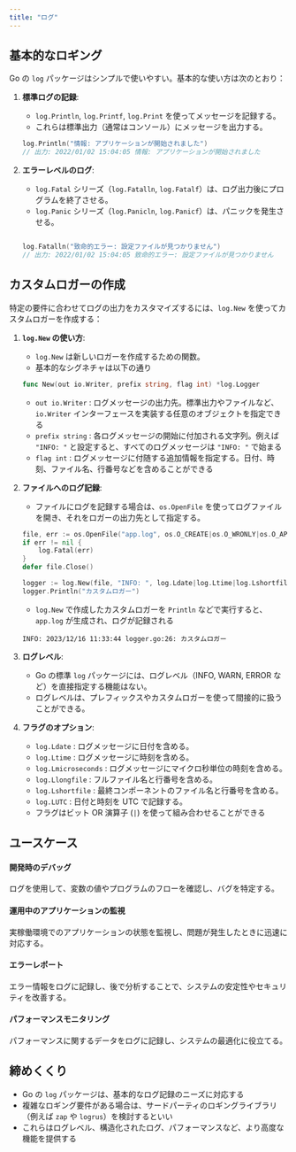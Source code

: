 ```yaml
---
title: "ログ"
---
```


## 基本的なロギング

Go の `log` パッケージはシンプルで使いやすい。基本的な使い方は次のとおり：

1. **標準ログの記録**:

   - `log.Println`, `log.Printf`, `log.Print` を使ってメッセージを記録する。
   - これらは標準出力（通常はコンソール）にメッセージを出力する。

   ```go
   log.Println("情報: アプリケーションが開始されました")
   // 出力: 2022/01/02 15:04:05 情報: アプリケーションが開始されました
   ```

2. **エラーレベルのログ**:

   - `log.Fatal` シリーズ（`log.Fatalln`, `log.Fatalf`）は、ログ出力後にプログラムを終了させる。
   - `log.Panic` シリーズ（`log.Panicln`, `log.Panicf`）は、パニックを発生させる。

   ```go

   log.Fatalln("致命的エラー: 設定ファイルが見つかりません")
   // 出力: 2022/01/02 15:04:05 致命的エラー: 設定ファイルが見つかりません
   ```

## カスタムロガーの作成

特定の要件に合わせてログの出力をカスタマイズするには、`log.New` を使ってカスタムロガーを作成する：

1. **`log.New` の使い方**:

   - `log.New` は新しいロガーを作成するための関数。
   - 基本的なシグネチャは以下の通り

   ```go
   func New(out io.Writer, prefix string, flag int) *log.Logger
   ```

   - `out io.Writer` : ログメッセージの出力先。標準出力やファイルなど、`io.Writer` インターフェースを実装する任意のオブジェクトを指定できる
   - `prefix string` : 各ログメッセージの開始に付加される文字列。例えば `"INFO: "` と設定すると、すべてのログメッセージは `"INFO: "` で始まる
   - `flag int` : ログメッセージに付随する追加情報を指定する。日付、時刻、ファイル名、行番号などを含めることができる

2. **ファイルへのログ記録**:

   - ファイルにログを記録する場合は、`os.OpenFile` を使ってログファイルを開き、それをロガーの出力先として指定する。

   ```go
   file, err := os.OpenFile("app.log", os.O_CREATE|os.O_WRONLY|os.O_APPEND, 0666)
   if err != nil {
       log.Fatal(err)
   }
   defer file.Close()

   logger := log.New(file, "INFO: ", log.Ldate|log.Ltime|log.Lshortfile)
   logger.Println("カスタムロガー")
   ```

   - `log.New` で作成したカスタムロガーを `Println` などで実行すると、`app.log` が生成され、ログが記録される

   ```log: app.log
   INFO: 2023/12/16 11:33:44 logger.go:26: カスタムロガー
   ```

3. **ログレベル**:

   - Go の標準 `log` パッケージには、ログレベル（INFO, WARN, ERROR など）を直接指定する機能はない。
   - ログレベルは、プレフィックスやカスタムロガーを使って間接的に扱うことができる。

4. **フラグのオプション**:
   - `log.Ldate` : ログメッセージに日付を含める。
   - `log.Ltime` : ログメッセージに時刻を含める。
   - `log.Lmicroseconds` : ログメッセージにマイクロ秒単位の時刻を含める。
   - `log.Llongfile` : フルファイル名と行番号を含める。
   - `log.Lshortfile` : 最終コンポーネントのファイル名と行番号を含める。
   - `log.LUTC` : 日付と時刻を UTC で記録する。
   - フラグはビット OR 演算子 (`|`) を使って組み合わせることができる

## ユースケース

#### 開発時のデバッグ

ログを使用して、変数の値やプログラムのフローを確認し、バグを特定する。

#### 運用中のアプリケーションの監視

実稼働環境でのアプリケーションの状態を監視し、問題が発生したときに迅速に対応する。

#### エラーレポート

エラー情報をログに記録し、後で分析することで、システムの安定性やセキュリティを改善する。

#### パフォーマンスモニタリング

パフォーマンスに関するデータをログに記録し、システムの最適化に役立てる。

## 締めくくり

- Go の `log` パッケージは、基本的なログ記録のニーズに対応する
- 複雑なロギング要件がある場合は、サードパーティのロギングライブラリ（例えば `zap` や `logrus`）を検討するといい
- これらはログレベル、構造化されたログ、パフォーマンスなど、より高度な機能を提供する
